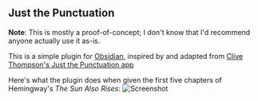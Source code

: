 ## Just the Punctuation

**Note**: This is mostly a proof-of-concept; I don't know that I'd recommend anyone actually use it as-is.

This is a simple plugin for [Obsidian](https://obsidian.md), inspired by and adapted from [Clive Thompson's Just the Punctuation app](https://medium.com/creators-hub/what-i-learned-about-my-writing-by-seeing-only-the-punctuation-efd5334060b1)

Here's what the plugin does when given the first five chapters of Hemingway's _The Sun Also Rises_:
![Screenshot](https://user-images.githubusercontent.com/433/149046174-a44c165d-d023-45ca-8148-fb48e187d103.png "Screenshot showing the output of the plugin")

